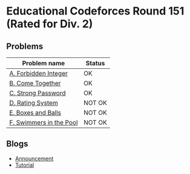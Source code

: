 # Educational Codeforces Round 151 (Rated for Div. 2)

## Problems

|Problem name|Status|
|------------|---------|
| [A. Forbidden Integer](problems/A._Forbidden_Integer.md)|OK|
| [B. Come Together](problems/B._Come_Together.md)|OK|
| [C. Strong Password](problems/C._Strong_Password.md)|OK|
| [D. Rating System](problems/D._Rating_System.md)|NOT OK|
| [E. Boxes and Balls](problems/E._Boxes_and_Balls.md)|NOT OK|
| [F. Swimmers in the Pool](problems/F._Swimmers_in_the_Pool.md)|NOT OK|
## Blogs

- [Announcement](blogs/Announcement.md)
- [Tutorial](blogs/Tutorial.md)
